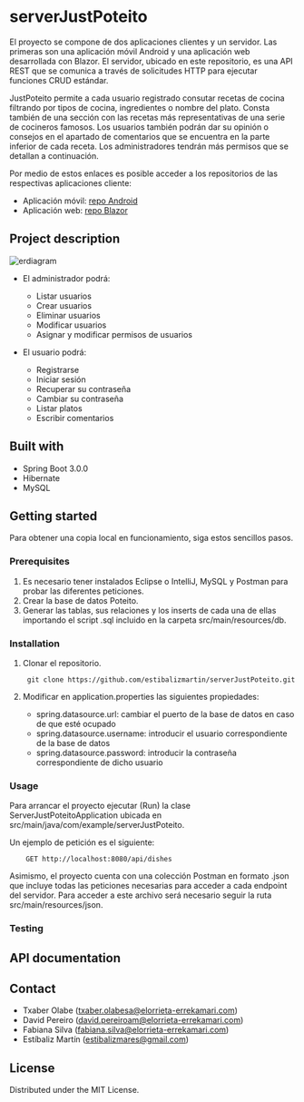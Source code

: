 # serverJustPoteito
El proyecto se compone de dos aplicaciones clientes y un servidor. Las primeras son una aplicación móvil Android y una aplicación web desarrollada con Blazor. El servidor, ubicado en este repositorio, es una API REST que se comunica a través de solicitudes HTTP para ejecutar funciones CRUD estándar.

JustPoteito permite a cada usuario registrado consutar recetas de cocina filtrando por tipos de cocina, ingredientes o nombre del plato. Consta también de una sección con las recetas más representativas de una serie de cocineros famosos. Los usuarios también podrán dar su opinión o consejos en el apartado de comentarios que se encuentra en la parte inferior de cada receta. Los administradores tendrán más permisos que se detallan a continuación.

Por medio de estos enlaces es posible acceder a los repositorios de las respectivas aplicaciones cliente:
- Aplicación móvil: [repo Android](https://github.com/estibalizmartin/androidJustPoteito.git) 
- Aplicación web: [repo Blazor](https://github.com/Txabo/JustPoteitoBlazor.git)

## Project description
![erdiagram](https://user-images.githubusercontent.com/78641797/208735750-88cc9392-cf6b-4a94-a865-d2c774dbe96e.png)

- El administrador podrá: 
  - Listar usuarios
  - Crear usuarios
  - Eliminar usuarios
  - Modificar usuarios
  - Asignar y modificar permisos de usuarios
 
- El usuario podrá:
  - Registrarse
  - Iniciar sesión
  - Recuperar su contraseña
  - Cambiar su contraseña
  - Listar platos
  - Escribir comentarios

## Built with 
- Spring Boot 3.0.0
- Hibernate
- MySQL

## Getting started 
Para obtener una copia local en funcionamiento, siga estos sencillos pasos.

### Prerequisites
1. Es necesario tener instalados Eclipse o IntelliJ, MySQL y Postman para probar las diferentes peticiones.
2. Crear la base de datos Poteito.
3. Generar las tablas, sus relaciones y los inserts de cada una de ellas importando el script .sql incluido en la carpeta src/main/resources/db.

### Installation
1. Clonar el repositorio.


        git clone https://github.com/estibalizmartin/serverJustPoteito.git
2. Modificar en application.properties las siguientes propiedades:
    - spring.datasource.url: cambiar el puerto de la base de datos en caso de que esté ocupado
    - spring.datasource.username: introducir el usuario correspondiente de la base de datos
    - spring.datasource.password: introducir la contraseña correspondiente de dicho usuario

### Usage
Para arrancar el proyecto ejecutar (Run) la clase ServerJustPoteitoApplication ubicada en src/main/java/com/example/serverJustPoteito.

Un ejemplo de petición es el siguiente:


        GET http://localhost:8080/api/dishes

Asimismo, el proyecto cuenta con una colección Postman en formato .json que incluye todas las peticiones necesarias para acceder a cada endpoint del servidor. Para acceder a este archivo será necesario seguir la ruta src/main/resources/json.

### Testing 

## API documentation

## Contact
- Txaber Olabe (txaber.olabesa@elorrieta-errekamari.com)
- David Pereiro (david.pereiroam@elorrieta-errekamari.com)
- Fabiana Silva (fabiana.silva@elorrieta-errekamari.com)
- Estíbaliz Martín (estibalizmares@gmail.com)

## License
Distributed under the MIT License.
